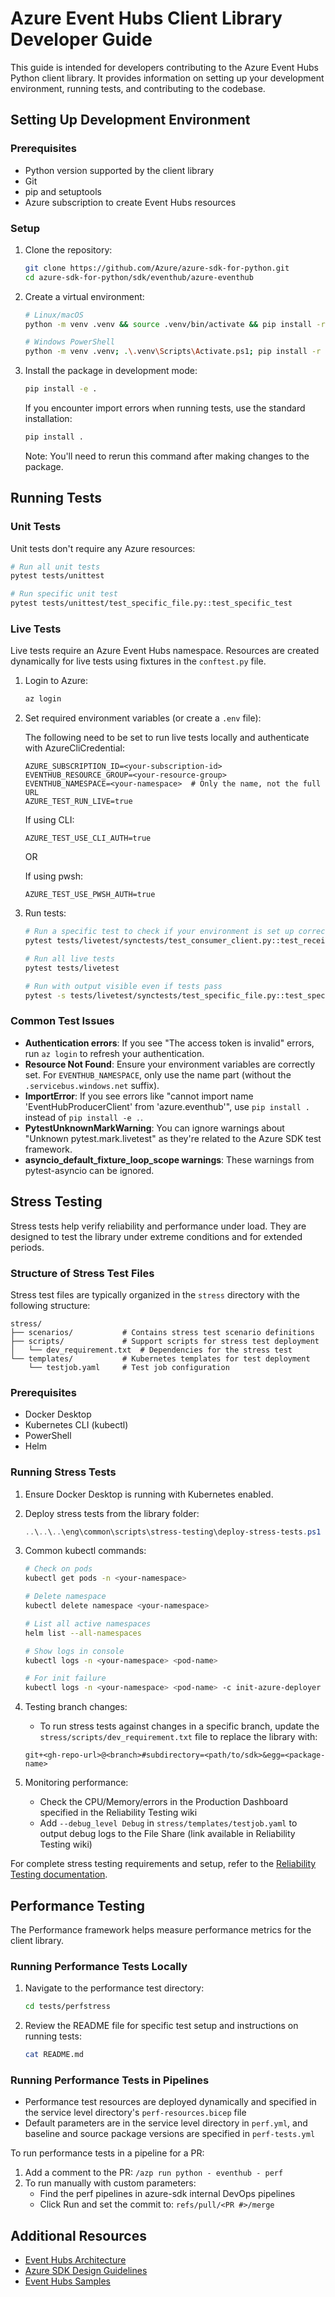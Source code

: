 # Azure Event Hubs Client Library Developer Guide

This guide is intended for developers contributing to the Azure Event Hubs Python client library. It provides information on setting up your development environment, running tests, and contributing to the codebase.

## Setting Up Development Environment

### Prerequisites

- Python version supported by the client library
- Git
- pip and setuptools
- Azure subscription to create Event Hubs resources

### Setup

1. Clone the repository:
   ```bash
   git clone https://github.com/Azure/azure-sdk-for-python.git
   cd azure-sdk-for-python/sdk/eventhub/azure-eventhub
   ```

2. Create a virtual environment:
   ```bash
   # Linux/macOS
   python -m venv .venv && source .venv/bin/activate && pip install -r dev_requirements.txt

   # Windows PowerShell
   python -m venv .venv; .\.venv\Scripts\Activate.ps1; pip install -r dev_requirements.txt
   ```

3. Install the package in development mode:
   ```bash
   pip install -e .
   ```

   If you encounter import errors when running tests, use the standard installation:
   ```bash
   pip install .
   ```
   Note: You'll need to rerun this command after making changes to the package.

## Running Tests

### Unit Tests

Unit tests don't require any Azure resources:

```bash
# Run all unit tests
pytest tests/unittest

# Run specific unit test
pytest tests/unittest/test_specific_file.py::test_specific_test
```

### Live Tests

Live tests require an Azure Event Hubs namespace. Resources are created dynamically for live tests using fixtures in the `conftest.py` file.

1. Login to Azure:
   ```bash
   az login
   ```

2. Set required environment variables (or create a `.env` file):
   
   The following need to be set to run live tests locally and authenticate with AzureCliCredential:
   ```
   AZURE_SUBSCRIPTION_ID=<your-subscription-id>
   EVENTHUB_RESOURCE_GROUP=<your-resource-group>
   EVENTHUB_NAMESPACE=<your-namespace>  # Only the name, not the full URL
   AZURE_TEST_RUN_LIVE=true
   ```
   
   If using CLI:
   ```
   AZURE_TEST_USE_CLI_AUTH=true
   ```
   
   OR
   
   If using pwsh:
   ```
   AZURE_TEST_USE_PWSH_AUTH=true
   ```

3. Run tests:
   ```bash
   # Run a specific test to check if your environment is set up correctly
   pytest tests/livetest/synctests/test_consumer_client.py::test_receive_partition
   
   # Run all live tests
   pytest tests/livetest
   
   # Run with output visible even if tests pass
   pytest -s tests/livetest/synctests/test_specific_file.py::test_specific_function
   ```

### Common Test Issues

- **Authentication errors**: If you see "The access token is invalid" errors, run `az login` to refresh your authentication.
- **Resource Not Found**: Ensure your environment variables are correctly set. For `EVENTHUB_NAMESPACE`, only use the name part (without the `.servicebus.windows.net` suffix).
- **ImportError**: If you see errors like "cannot import name 'EventHubProducerClient' from 'azure.eventhub'", use `pip install .` instead of `pip install -e .`.
- **PytestUnknownMarkWarning**: You can ignore warnings about "Unknown pytest.mark.livetest" as they're related to the Azure SDK test framework.
- **asyncio_default_fixture_loop_scope warnings**: These warnings from pytest-asyncio can be ignored.

## Stress Testing

Stress tests help verify reliability and performance under load. They are designed to test the library under extreme conditions and for extended periods.

### Structure of Stress Test Files

Stress test files are typically organized in the `stress` directory with the following structure:

```
stress/
├── scenarios/           # Contains stress test scenario definitions
├── scripts/             # Support scripts for stress test deployment
│   └── dev_requirement.txt  # Dependencies for the stress test
└── templates/           # Kubernetes templates for test deployment
    └── testjob.yaml     # Test job configuration
```

### Prerequisites

- Docker Desktop
- Kubernetes CLI (kubectl)
- PowerShell
- Helm

### Running Stress Tests

1. Ensure Docker Desktop is running with Kubernetes enabled.

2. Deploy stress tests from the library folder:
   ```powershell
   ..\..\..\eng\common\scripts\stress-testing\deploy-stress-tests.ps1 -Namespace <your-namespace>
   ```

3. Common kubectl commands:
   ```bash
   # Check on pods
   kubectl get pods -n <your-namespace>
   
   # Delete namespace
   kubectl delete namespace <your-namespace>
   
   # List all active namespaces
   helm list --all-namespaces
   
   # Show logs in console
   kubectl logs -n <your-namespace> <pod-name>
   
   # For init failure
   kubectl logs -n <your-namespace> <pod-name> -c init-azure-deployer
   ```

4. Testing branch changes:
   - To run stress tests against changes in a specific branch, update the `stress/scripts/dev_requirement.txt` file to replace the library with:
   ```
   git+<gh-repo-url>@<branch>#subdirectory=<path/to/sdk>&egg=<package-name>
   ```

5. Monitoring performance:
   - Check the CPU/Memory/errors in the Production Dashboard specified in the Reliability Testing wiki
   - Add `--debug_level Debug` in `stress/templates/testjob.yaml` to output debug logs to the File Share (link available in Reliability Testing wiki)

For complete stress testing requirements and setup, refer to the [Reliability Testing documentation](https://dev.azure.com/azure-sdk/internal/_wiki/wikis/internal.wiki/463/Reliability-Testing).

## Performance Testing

The Performance framework helps measure performance metrics for the client library.

### Running Performance Tests Locally

1. Navigate to the performance test directory:
   ```bash
   cd tests/perfstress
   ```

2. Review the README file for specific test setup and instructions on running tests:
   ```bash
   cat README.md
   ```

### Running Performance Tests in Pipelines

- Performance test resources are deployed dynamically and specified in the service level directory's `perf-resources.bicep` file
- Default parameters are in the service level directory in `perf.yml`, and baseline and source package versions are specified in `perf-tests.yml`

To run performance tests in a pipeline for a PR:
1. Add a comment to the PR: `/azp run python - eventhub - perf`
2. To run manually with custom parameters:
   - Find the perf pipelines in azure-sdk internal DevOps pipelines
   - Click Run and set the commit to: `refs/pull/<PR #>/merge`

## Additional Resources

- [Event Hubs Architecture](https://docs.microsoft.com/azure/event-hubs/event-hubs-about)
- [Azure SDK Design Guidelines](https://azure.github.io/azure-sdk/python_design.html)
- [Event Hubs Samples](https://github.com/Azure/azure-sdk-for-python/tree/main/sdk/eventhub/azure-eventhub/samples)